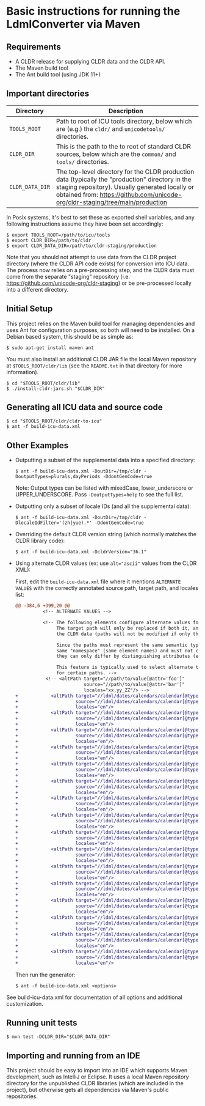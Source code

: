 <!--
© 2019 and later: Unicode, Inc. and others.
License & terms of use: http://www.unicode.org/copyright.html
-->

# Basic instructions for running the LdmlConverter via Maven


## Requirements

* A CLDR release for supplying CLDR data and the CLDR API.
* The Maven build tool
* The Ant build tool (using JDK 11+)

## Important directories

| Directory       | Description                                                                                                                                                                                                                          |
|-----------------|--------------------------------------------------------------------------------------------------------------------------------------------------------------------------------------------------------------------------------------|
| `TOOLS_ROOT`    | Path to root of ICU tools directory, below which are (e.g.) the `cldr/` and `unicodetools/` directories.                                                                                                                             |
| `CLDR_DIR`      | This is the path to the to root of standard CLDR sources, below which are the `common/` and `tools/` directories.                                                                                                                    |
| `CLDR_DATA_DIR` | The top-level directory for the CLDR production data (typically the "production" directory in the staging repository). Usually generated locally or obtained from:  https://github.com/unicode-org/cldr-staging/tree/main/production |

In Posix systems, it's best to set these as exported shell variables, and any
following instructions assume they have been set accordingly:

```
$ export TOOLS_ROOT=/path/to/icu/tools
$ export CLDR_DIR=/path/to/cldr
$ export CLDR_DATA_DIR=/path/to/cldr-staging/production
```

Note that you should not attempt to use data from the CLDR project directory
(where the CLDR API code exists) for conversion into ICU data. The process now
relies on a pre-processing step, and the CLDR data must come from the separate
"staging" repository (i.e. https://github.com/unicode-org/cldr-staging) or be
pre-processed locally into a different directory.


## Initial Setup

This project relies on the Maven build tool for managing dependencies and uses
Ant for configuration purposes, so both will need to be installed. On a Debian
based system, this should be as simple as:

```
$ sudo apt-get install maven ant
```

You must also install an additional CLDR JAR file the local Maven repository at
`$TOOLS_ROOT/cldr/lib` (see the `README.txt` in that directory for more
information).

```
$ cd "$TOOLS_ROOT/cldr/lib"
$ ./install-cldr-jars.sh "$CLDR_DIR"
```

## Generating all ICU data and source code

```
$ cd "$TOOLS_ROOT/cldr/cldr-to-icu"
$ ant -f build-icu-data.xml
```

## Other Examples

* Outputting a subset of the supplemental data into a specified directory:
  ```
  $ ant -f build-icu-data.xml -DoutDir=/tmp/cldr -DoutputTypes=plurals,dayPeriods -DdontGenCode=true
  ```
  Note: Output types can be listed with mixedCase, lower_underscore or UPPER_UNDERSCORE.
  Pass `-DoutputTypes=help` to see the full list.


* Outputting only a subset of locale IDs (and all the supplemental data):
  ```
  $ ant -f build-icu-data.xml -DoutDir=/tmp/cldr -DlocaleIdFilter='(zh|yue).*' -DdontGenCode=true
  ```

* Overriding the default CLDR version string (which normally matches the CLDR library code):
  ```
  $ ant -f build-icu-data.xml -DcldrVersion="36.1"
  ```

* Using alternate CLDR values (ex: use `alt="ascii"` values from the CLDR XML):

  First, edit the `build-icu-data.xml` file where it mentions `ALTERNATE VALUES`
  with the correctly annotated source path, target path, and locales list:
  ```diff
  @@ -384,6 +399,20 @@
            <!-- ALTERNATE VALUES -->

            <!-- The following elements configure alternate values for some special case paths.
                 The target path will only be replaced if both it, and the source path, exist in
                 the CLDR data (paths will not be modified if only the source path exists).

                 Since the paths must represent the same semantic type of data, they must be in the
                 same "namespace" (same element names) and must not contain value attributes. Thus
                 they can only differ by distinguishing attributes (either added or modified).

                 This feature is typically used to select alternate translations (e.g. short forms)
                 for certain paths. -->
             <!-- <altPath target="//path/to/value[@attr='foo']"
                           source="//path/to/value[@attr='bar']"
                           locales="xx,yy_ZZ"/> -->
  +            <altPath target="//ldml/dates/calendars/calendar[@type='gregorian']/dateTimeFormats/availableFormats/dateFormatItem[@id='Ehm']"
  +                     source="//ldml/dates/calendars/calendar[@type='gregorian']/dateTimeFormats/availableFormats/dateFormatItem[@id='Ehm'][@alt='ascii']"
  +                     locales="en"/>
  +            <altPath target="//ldml/dates/calendars/calendar[@type='gregorian']/dateTimeFormats/availableFormats/dateFormatItem[@id='Ehms']"
  +                     source="//ldml/dates/calendars/calendar[@type='gregorian']/dateTimeFormats/availableFormats/dateFormatItem[@id='Ehms'][@alt='ascii']"
  +                     locales="en"/>
  +            <altPath target="//ldml/dates/calendars/calendar[@type='gregorian']/dateTimeFormats/availableFormats/dateFormatItem[@id='h']"
  +                     source="//ldml/dates/calendars/calendar[@type='gregorian']/dateTimeFormats/availableFormats/dateFormatItem[@id='h'][@alt='ascii']"
  +                     locales="en"/>
  +            <altPath target="//ldml/dates/calendars/calendar[@type='gregorian']/dateTimeFormats/availableFormats/dateFormatItem[@id='hm']"
  +                     source="//ldml/dates/calendars/calendar[@type='gregorian']/dateTimeFormats/availableFormats/dateFormatItem[@id='hm'][@alt='ascii']"
  +                     locales="en"/>
  +            <altPath target="//ldml/dates/calendars/calendar[@type='gregorian']/dateTimeFormats/availableFormats/dateFormatItem[@id='hms']"
  +                     source="//ldml/dates/calendars/calendar[@type='gregorian']/dateTimeFormats/availableFormats/dateFormatItem[@id='hms'][@alt='ascii']"
  +                     locales="en"/>
  +            <altPath target="//ldml/dates/calendars/calendar[@type='gregorian']/dateTimeFormats/availableFormats/dateFormatItem[@id='hmsv']"
  +                     source="//ldml/dates/calendars/calendar[@type='gregorian']/dateTimeFormats/availableFormats/dateFormatItem[@id='hmsv'][@alt='ascii']"
  +                     locales="en"/>
  +            <altPath target="//ldml/dates/calendars/calendar[@type='gregorian']/dateTimeFormats/availableFormats/dateFormatItem[@id='hmv']"
  +                     source="//ldml/dates/calendars/calendar[@type='gregorian']/dateTimeFormats/availableFormats/dateFormatItem[@id='hmv'][@alt='ascii']"
  +                     locales="en"/>
  +            <altPath target="//ldml/dates/calendars/calendar[@type='gregorian']/timeFormats/timeFormatLength[@type='full']/timeFormat[@type='standard']/pattern[@type='standard']"
  +                     source="//ldml/dates/calendars/calendar[@type='gregorian']/timeFormats/timeFormatLength[@type='full']/timeFormat[@type='standard']/pattern[@alt='ascii'][@type='standard']"
  +                     locales="en"/>
  +            <altPath target="//ldml/dates/calendars/calendar[@type='gregorian']/timeFormats/timeFormatLength[@type='long']/timeFormat[@type='standard']/pattern[@type='standard']"
  +                     source="//ldml/dates/calendars/calendar[@type='gregorian']/timeFormats/timeFormatLength[@type='long']/timeFormat[@type='standard']/pattern[@alt='ascii'][@type='standard']"
  +                     locales="en"/>
  +            <altPath target="//ldml/dates/calendars/calendar[@type='gregorian']/timeFormats/timeFormatLength[@type='medium']/timeFormat[@type='standard']/pattern[@type='standard']"
  +                     source="//ldml/dates/calendars/calendar[@type='gregorian']/timeFormats/timeFormatLength[@type='medium']/timeFormat[@type='standard']/pattern[@alt='ascii'][@type='standard']"
  +                     locales="en"/>
  +            <altPath target="//ldml/dates/calendars/calendar[@type='gregorian']/timeFormats/timeFormatLength[@type='short']/timeFormat[@type='standard']/pattern[@type='standard']"
  +                     source="//ldml/dates/calendars/calendar[@type='gregorian']/timeFormats/timeFormatLength[@type='short']/timeFormat[@type='standard']/pattern[@alt='ascii'][@type='standard']"
  +                     locales="en"/>
  +            <altPath target="//ldml/dates/calendars/calendar[@type='generic']/dateTimeFormats/availableFormats/dateFormatItem[@id='Ehm']"
  +                     source="//ldml/dates/calendars/calendar[@type='generic']/dateTimeFormats/availableFormats/dateFormatItem[@id='Ehm'][@alt='ascii']"
  +                     locales="en"/>
  +            <altPath target="//ldml/dates/calendars/calendar[@type='generic']/dateTimeFormats/availableFormats/dateFormatItem[@id='Ehms']"
  +                     source="//ldml/dates/calendars/calendar[@type='generic']/dateTimeFormats/availableFormats/dateFormatItem[@id='Ehms'][@alt='ascii']"
  +                     locales="en"/>
  +            <altPath target="//ldml/dates/calendars/calendar[@type='generic']/dateTimeFormats/availableFormats/dateFormatItem[@id='h']"
  +                     source="//ldml/dates/calendars/calendar[@type='generic']/dateTimeFormats/availableFormats/dateFormatItem[@id='h'][@alt='ascii']"
  +                     locales="en"/>
  +            <altPath target="//ldml/dates/calendars/calendar[@type='generic']/dateTimeFormats/availableFormats/dateFormatItem[@id='hm']"
  +                     source="//ldml/dates/calendars/calendar[@type='generic']/dateTimeFormats/availableFormats/dateFormatItem[@id='hm'][@alt='ascii']"
  +                     locales="en"/>
  +            <altPath target="//ldml/dates/calendars/calendar[@type='generic']/dateTimeFormats/availableFormats/dateFormatItem[@id='hms']"
  +                     source="//ldml/dates/calendars/calendar[@type='generic']/dateTimeFormats/availableFormats/dateFormatItem[@id='hms'][@alt='ascii']"
  +                     locales="en"/>
  ```
  Then run the generator:
  ```
  $ ant -f build-icu-data.xml <options>
  ```

See build-icu-data.xml for documentation of all options and additional customization.


## Running unit tests

```
$ mvn test -DCLDR_DIR="$CLDR_DATA_DIR"
```


## Importing and running from an IDE

This project should be easy to import into an IDE which supports Maven development, such
as IntelliJ or Eclipse. It uses a local Maven repository directory for the unpublished
CLDR libraries (which are included in the project), but otherwise gets all dependencies
via Maven's public repositories.
